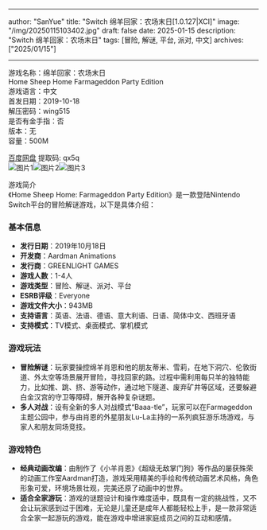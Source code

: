 
---
author: "SanYue"
title: "Switch 绵羊回家：农场末日[1.0.127|XCI]"
image: "/img/20250115103402.jpg"
draft: false
date: 2025-01-15
description: "Switch 绵羊回家：农场末日"
tags: [冒险, 解谜, 平台, 派对, 中文]
archives: ["2025/01/15"]

---

游戏名称：绵羊回家：农场末日   
Home Sheep Home Farmageddon Party Edition    
游戏语言：中文  
首发日期：2019-10-18  
解压密码：wing515  
是否有金手指：否  
版本：无   
容量：500M

[百度网盘](https://pan.baidu.com/s/1DtTUEY93v6JtiN2sl60b8g) 提取码: qx5q  
![图片1](/img/13ed9a.jpg)![图片2](/img/345168.jpg)![图片3](/img/c4a159.jpg)  

游戏简介  
《Home Sheep Home: Farmageddon Party Edition》是一款登陆Nintendo Switch平台的冒险解谜游戏，以下是具体介绍：

### 基本信息
- **发行日期**：2019年10月18日
- **开发商**：Aardman Animations
- **发行商**：GREENLIGHT GAMES
- **游戏人数**：1-4人
- **游戏类型**：冒险、解谜、派对、平台
- **ESRB评级**：Everyone
- **游戏文件大小**：943MB
- **支持语言**：英语、法语、德语、意大利语、日语、简体中文、西班牙语
- **支持模式**：TV模式、桌面模式、掌机模式

### 游戏玩法
- **冒险解谜**：玩家要操控绵羊肖恩和他的朋友蒂米、雪莉，在地下洞穴、伦敦街道、外太空等场景展开冒险，寻找回家的路。过程中需利用每只羊的独特能力，比如推、跳、挤、游等动作，通过地下隧道、废弃矿井等区域，还要躲避白金汉宫的守卫等障碍，解开各种复杂谜题。
- **多人对战**：设有全新的多人对战模式“Baaa-tle”，玩家可以在Farmageddon主题公园中，参与由肖恩的外星朋友Lu-La主持的一系列疯狂游乐场游戏，与家人和朋友同场竞技。

### 游戏特色
- **经典动画改编**：由制作了《小羊肖恩》《超级无敌掌门狗》等作品的屡获殊荣的动画工作室Aardman打造，游戏采用精美的手绘和传统动画艺术风格，角色形象可爱，环境场景壮观，完美还原了动画中的世界。
- **适合全家游玩**：游戏的谜题设计和操作难度适中，既具有一定的挑战性，又不会让玩家感到过于困难，无论是儿童还是成年人都能轻松上手，是一款非常适合全家一起游玩的游戏，能在游戏中增进家庭成员之间的互动和感情。

